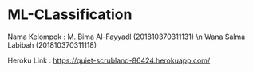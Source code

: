 # ML-CLassification 
Nama Kelompok : M. Bima Al-Fayyadl (201810370311131) \n
                Wana Salma Labibah (201810370311118)

Heroku Link : https://quiet-scrubland-86424.herokuapp.com/
